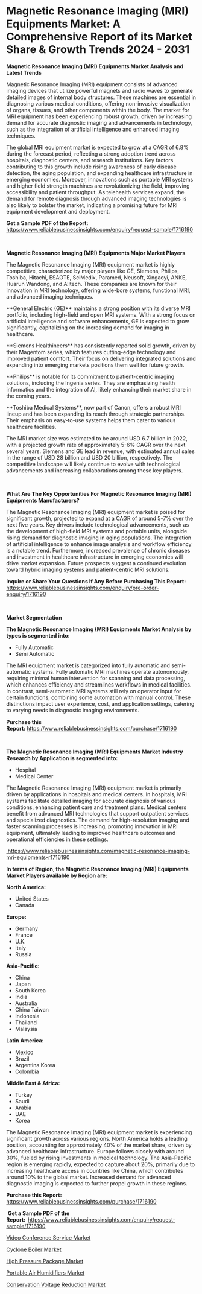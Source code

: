 <p><h1>Magnetic Resonance Imaging (MRI) Equipments Market: A Comprehensive Report of its Market Share & Growth Trends 2024 - 2031</h1></p><p><strong>Magnetic Resonance Imaging (MRI) Equipments Market Analysis and Latest Trends</strong></p>
<p><p>Magnetic Resonance Imaging (MRI) equipment consists of advanced imaging devices that utilize powerful magnets and radio waves to generate detailed images of internal body structures. These machines are essential in diagnosing various medical conditions, offering non-invasive visualization of organs, tissues, and other components within the body. The market for MRI equipment has been experiencing robust growth, driven by increasing demand for accurate diagnostic imaging and advancements in technology, such as the integration of artificial intelligence and enhanced imaging techniques.</p><p>The global MRI equipment market is expected to grow at a CAGR of 6.8% during the forecast period, reflecting a strong adoption trend across hospitals, diagnostic centers, and research institutions. Key factors contributing to this growth include rising awareness of early disease detection, the aging population, and expanding healthcare infrastructure in emerging economies. Moreover, innovations such as portable MRI systems and higher field strength machines are revolutionizing the field, improving accessibility and patient throughput. As telehealth services expand, the demand for remote diagnosis through advanced imaging technologies is also likely to bolster the market, indicating a promising future for MRI equipment development and deployment.</p></p>
<p><strong>Get a Sample PDF of the Report:&nbsp;</strong> <a href="https://www.reliablebusinessinsights.com/enquiry/request-sample/1716190?utm_campaign=102&utm_medium=2&utm_source=Github&utm_content=ia&utm_term=23102024&utm_id=magnetic-resonance-imaging-mri-equipments">https://www.reliablebusinessinsights.com/enquiry/request-sample/1716190</a></p>
<p>&nbsp;</p>
<p><strong>Magnetic Resonance Imaging (MRI) Equipments Major Market Players</strong></p>
<p><p>The Magnetic Resonance Imaging (MRI) equipment market is highly competitive, characterized by major players like GE, Siemens, Philips, Toshiba, Hitachi, ESAOTE, SciMedix, Paramed, Neusoft, Xingaoyi, ANKE, Huarun Wandong, and Alltech. These companies are known for their innovation in MRI technology, offering wide-bore systems, functional MRI, and advanced imaging techniques.</p><p>**General Electric (GE)** maintains a strong position with its diverse MRI portfolio, including high-field and open MRI systems. With a strong focus on artificial intelligence and software enhancements, GE is expected to grow significantly, capitalizing on the increasing demand for imaging in healthcare.</p><p>**Siemens Healthineers** has consistently reported solid growth, driven by their Magentom series, which features cutting-edge technology and improved patient comfort. Their focus on delivering integrated solutions and expanding into emerging markets positions them well for future growth.</p><p>**Philips** is notable for its commitment to patient-centric imaging solutions, including the Ingenia series. They are emphasizing health informatics and the integration of AI, likely enhancing their market share in the coming years.</p><p>**Toshiba Medical Systems**, now part of Canon, offers a robust MRI lineup and has been expanding its reach through strategic partnerships. Their emphasis on easy-to-use systems helps them cater to various healthcare facilities.</p><p>The MRI market size was estimated to be around USD 6.7 billion in 2022, with a projected growth rate of approximately 5-6% CAGR over the next several years. Siemens and GE lead in revenue, with estimated annual sales in the range of USD 28 billion and USD 20 billion, respectively. The competitive landscape will likely continue to evolve with technological advancements and increasing collaborations among these key players.</p></p>
<p>&nbsp;</p>
<p><strong>What Are The Key Opportunities For Magnetic Resonance Imaging (MRI) Equipments Manufacturers?</strong></p>
<p><p>The Magnetic Resonance Imaging (MRI) equipment market is poised for significant growth, projected to expand at a CAGR of around 5-7% over the next five years. Key drivers include technological advancements, such as the development of high-field MRI systems and portable units, alongside rising demand for diagnostic imaging in aging populations. The integration of artificial intelligence to enhance image analysis and workflow efficiency is a notable trend. Furthermore, increased prevalence of chronic diseases and investment in healthcare infrastructure in emerging economies will drive market expansion. Future prospects suggest a continued evolution toward hybrid imaging systems and patient-centric MRI solutions.</p></p>
<p><strong>Inquire or Share Your Questions If Any Before Purchasing This Report:</strong> <a href="https://www.reliablebusinessinsights.com/enquiry/pre-order-enquiry/1716190?utm_campaign=102&utm_medium=2&utm_source=Github&utm_content=ia&utm_term=23102024&utm_id=magnetic-resonance-imaging-mri-equipments">https://www.reliablebusinessinsights.com/enquiry/pre-order-enquiry/1716190</a></p>
<p>&nbsp;</p>
<p><strong>Market Segmentation</strong></p>
<p><strong>The Magnetic Resonance Imaging (MRI) Equipments Market Analysis by types is segmented into:</strong></p>
<p><ul><li>Fully Automatic</li><li>Semi Automatic</li></ul></p>
<p><p>The MRI equipment market is categorized into fully automatic and semi-automatic systems. Fully automatic MRI machines operate autonomously, requiring minimal human intervention for scanning and data processing, which enhances efficiency and streamlines workflows in medical facilities. In contrast, semi-automatic MRI systems still rely on operator input for certain functions, combining some automation with manual control. These distinctions impact user experience, cost, and application settings, catering to varying needs in diagnostic imaging environments.</p></p>
<p><strong>Purchase this Report:&nbsp;</strong><a href="https://www.reliablebusinessinsights.com/purchase/1716190?utm_campaign=102&utm_medium=2&utm_source=Github&utm_content=ia&utm_term=23102024&utm_id=magnetic-resonance-imaging-mri-equipments">https://www.reliablebusinessinsights.com/purchase/1716190</a></p>
<p>&nbsp;</p>
<p><strong>The Magnetic Resonance Imaging (MRI) Equipments Market Industry Research by Application is segmented into:</strong></p>
<p><ul><li>Hospital</li><li>Medical Center</li></ul></p>
<p><p>The Magnetic Resonance Imaging (MRI) equipment market is primarily driven by applications in hospitals and medical centers. In hospitals, MRI systems facilitate detailed imaging for accurate diagnosis of various conditions, enhancing patient care and treatment plans. Medical centers benefit from advanced MRI technologies that support outpatient services and specialized diagnostics. The demand for high-resolution imaging and faster scanning processes is increasing, promoting innovation in MRI equipment, ultimately leading to improved healthcare outcomes and operational efficiencies in these settings.</p></p>
<p><a href="https://www.reliablebusinessinsights.com/magnetic-resonance-imaging-mri-equipments-r1716190?utm_campaign=102&utm_medium=2&utm_source=Github&utm_content=ia&utm_term=23102024&utm_id=magnetic-resonance-imaging-mri-equipments">&nbsp;https://www.reliablebusinessinsights.com/magnetic-resonance-imaging-mri-equipments-r1716190</a></p>
<p><strong>In terms of Region, the Magnetic Resonance Imaging (MRI) Equipments Market Players available by Region are:</strong></p>
<p>
    <p> <strong> North America: </strong>
        <ul>
            <li>United States</li>
            <li>Canada</li>
        </ul>
        </p> 
    <p> <strong> Europe: </strong>
        <ul>
            <li>Germany</li>
            <li>France</li>
            <li>U.K.</li>
            <li>Italy</li>
            <li>Russia</li>
        </ul>
        </p> 
    <p> <strong> Asia-Pacific: </strong>
        <ul>
            <li>China</li>
            <li>Japan</li>
            <li>South Korea</li>
            <li>India</li>
            <li>Australia</li>
            <li>China Taiwan</li>
            <li>Indonesia</li>
            <li>Thailand</li>
            <li>Malaysia</li>
        </ul>
        </p> 
    <p> <strong> Latin America: </strong>
        <ul>
            <li>Mexico</li>
            <li>Brazil</li>
            <li>Argentina Korea</li>
            <li>Colombia</li>
        </ul>
        </p> 
    <p> <strong> Middle East & Africa: </strong>
        <ul>
            <li>Turkey</li>
            <li>Saudi</li>
            <li>Arabia</li>
            <li>UAE</li>
            <li>Korea</li>
        </ul>
    </p>
    </p>
<p><p>The Magnetic Resonance Imaging (MRI) equipment market is experiencing significant growth across various regions. North America holds a leading position, accounting for approximately 40% of the market share, driven by advanced healthcare infrastructure. Europe follows closely with around 30%, fueled by rising investments in medical technology. The Asia-Pacific region is emerging rapidly, expected to capture about 20%, primarily due to increasing healthcare access in countries like China, which contributes around 10% to the global market. Increased demand for advanced diagnostic imaging is expected to further propel growth in these regions.</p></p>
<p><strong>Purchase this Report: </strong><a href="https://www.reliablebusinessinsights.com/purchase/1716190?utm_campaign=102&utm_medium=2&utm_source=Github&utm_content=ia&utm_term=23102024&utm_id=magnetic-resonance-imaging-mri-equipments">https://www.reliablebusinessinsights.com/purchase/1716190</a></p>
<p>&nbsp;<strong>Get a Sample PDF of the Report:&nbsp;&nbsp;</strong><a href="https://www.reliablebusinessinsights.com/enquiry/request-sample/1716190?utm_campaign=102&utm_medium=2&utm_source=Github&utm_content=ia&utm_term=23102024&utm_id=magnetic-resonance-imaging-mri-equipments">https://www.reliablebusinessinsights.com/enquiry/request-sample/1716190</a></p>
<p><strong></strong></p>
<p><p><a href="https://www.linkedin.com/pulse/video-conference-service-market-evolution-key-trends-regional-rxtye?utm_campaign=102&utm_medium=2&utm_source=Github&utm_content=ia&utm_term=23102024&utm_id=magnetic-resonance-imaging-mri-equipments">Video Conference Service Market</a></p><p><a href="https://issuu.com/reportprime-2/docs/cyclone-boiler-market-size-2030.ppt_9f497b2b672c09?utm_campaign=102&utm_medium=2&utm_source=Github&utm_content=ia&utm_term=23102024&utm_id=magnetic-resonance-imaging-mri-equipments">Cyclone Boiler Market</a></p><p><a href="https://github.com/fratgqppizur/Market-Research-Report-List-1/blob/main/high-pressure-package-market.md?utm_campaign=102&utm_medium=2&utm_source=Github&utm_content=ia&utm_term=23102024&utm_id=magnetic-resonance-imaging-mri-equipments">High Pressure Package Market</a></p><p><a href="https://github.com/laurettae0ac/Market-Research-Report-List-1/blob/main/portable-air-humidifiers-market.md?utm_campaign=102&utm_medium=2&utm_source=Github&utm_content=ia&utm_term=23102024&utm_id=magnetic-resonance-imaging-mri-equipments">Portable Air Humidifiers Market</a></p><p><a href="https://www.linkedin.com/pulse/analyzing-global-conservation-voltage-reduction-market-qnvze?utm_campaign=102&utm_medium=2&utm_source=Github&utm_content=ia&utm_term=23102024&utm_id=magnetic-resonance-imaging-mri-equipments">Conservation Voltage Reduction Market</a></p></p>